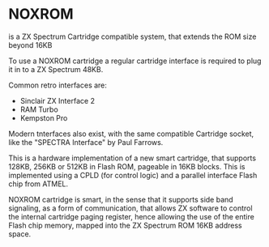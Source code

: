 # NOXROM
 is a ZX Spectrum Cartridge compatible system, that extends the ROM size beyond 16KB


To use a NOXROM cartridge a regular cartridge interface is required to plug it in to a ZX Spectrum 48KB.

Common retro interfaces are:
- Sinclair ZX Interface 2
- RAM Turbo
- Kempston Pro

Modern tnterfaces also exist, with the same compatible Cartridge socket, like the "SPECTRA Interface" by Paul Farrows.


This is a hardware implementation of a new smart cartridge, that supports 128KB, 256KB or 512KB in Flash ROM, pageable in 16KB blocks. This is implemented using a CPLD (for control logic) and a parallel interface Flash chip from ATMEL.

NOXROM cartridge is smart, in the sense that it supports side band signaling, as a form of communication, that allows ZX software to control the internal cartridge paging register, hence allowing the use of the entire Flash chip memory, mapped into the ZX Spectrum ROM 16KB address space.
